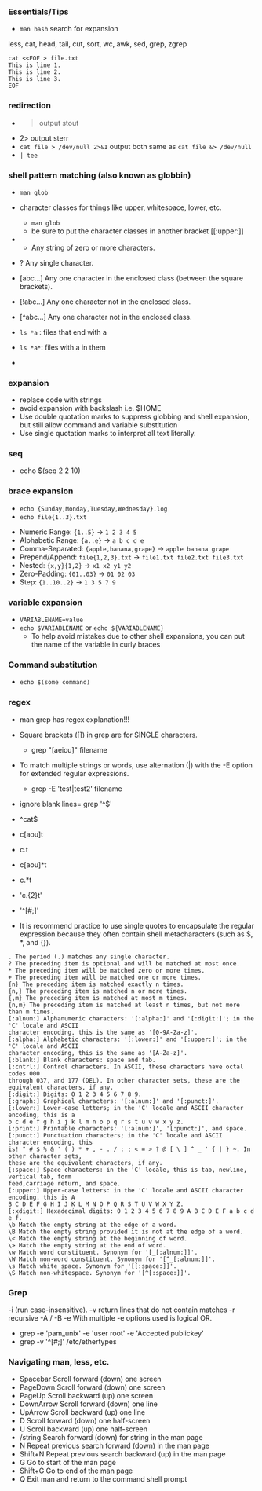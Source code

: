 ### Essentials/Tips
* `man bash` search for expansion


less, cat, head, tail, cut, sort, wc, awk, sed, grep, zgrep

```
cat <<EOF > file.txt
This is line 1.
This is line 2.
This is line 3.
EOF
```

### redirection
* >  output stout
* 2> output sterr
* `cat file > /dev/null 2>&1`  output both same as `cat file &> /dev/null`
* `| tee`

### shell pattern matching (also known as globbin)
* `man glob`
* character classes for things like upper, whitespace, lower, etc.
    * `man glob` 
    * be sure to put the character classes in another bracket [[:upper:]]
* * Any string of zero or more characters.
* ? Any single character.
* [abc...] Any one character in the enclosed class (between the square brackets).
* [!abc...] Any one character not in the enclosed class.
* [^abc...] Any one character not in the enclosed class.

* `ls *a` : files that end with a
* `ls *a*`: files with a in them
* 

### expansion 
* replace code with strings
* avoid expansion with backslash i.e. \$HOME
* Use double quotation marks to suppress globbing and shell expansion, but still allow command and variable substitution
* Use single quotation marks to interpret all text literally.

### seq
* echo $(seq 2 2 10)


### brace expansion
* `echo {Sunday,Monday,Tuesday,Wednesday}.log`
* `echo file{1..3}.txt`
- Numeric Range: `{1..5}` → `1 2 3 4 5`
- Alphabetic Range: `{a..e}` → `a b c d e`
- Comma-Separated: `{apple,banana,grape}` → `apple banana grape`
- Prepend/Append: `file{1,2,3}.txt` → `file1.txt file2.txt file3.txt`
- Nested: `{x,y}{1,2}` → `x1 x2 y1 y2`
- Zero-Padding: `{01..03}` → `01 02 03`
- Step: `{1..10..2}` → `1 3 5 7 9`


### variable expansion
* `VARIABLENAME=value`
* `echo $VARIABLENAME` or `echo ${VARIABLENAME}`
    * To help avoid mistakes due to other shell expansions, you can put the name of the variable in curly braces


### Command substitution
* `echo $(some command)`



### regex

* man grep has regex explanation!!!

* Square brackets ([]) in grep are for SINGLE characters.
    * grep "[aeiou]" filename
* To match multiple strings or words, use alternation (|) with the -E option for extended regular expressions.
    * grep -E 'test|test2' filename

* ignore blank lines= grep '^$'

* ^cat$
* c[aou]t
* c.t
* c[aou]*t
* c.*t
* 'c.\{2\}t'
* '^[#;]'
* It is recommend practice to use single quotes to encapsulate the regular expression
because they often contain shell metacharacters (such as $, *, and {}).

```
. The period (.) matches any single character.
? The preceding item is optional and will be matched at most once.
* The preceding item will be matched zero or more times.
+ The preceding item will be matched one or more times.
{n} The preceding item is matched exactly n times.
{n,} The preceding item is matched n or more times.
{,m} The preceding item is matched at most m times.
{n,m} The preceding item is matched at least n times, but not more than m times.
[:alnum:] Alphanumeric characters: '[:alpha:]' and '[:digit:]'; in the 'C' locale and ASCII
character encoding, this is the same as '[0-9A-Za-z]'.
[:alpha:] Alphabetic characters: '[:lower:]' and '[:upper:]'; in the 'C' locale and ASCII
character encoding, this is the same as '[A-Za-z]'.
[:blank:] Blank characters: space and tab.
[:cntrl:] Control characters. In ASCII, these characters have octal codes 000
through 037, and 177 (DEL). In other character sets, these are the
equivalent characters, if any.
[:digit:] Digits: 0 1 2 3 4 5 6 7 8 9.
[:graph:] Graphical characters: '[:alnum:]' and '[:punct:]'.
[:lower:] Lower-case letters; in the 'C' locale and ASCII character encoding, this is a
b c d e f g h i j k l m n o p q r s t u v w x y z.
[:print:] Printable characters: '[:alnum:]', '[:punct:]', and space.
[:punct:] Punctuation characters; in the 'C' locale and ASCII character encoding, this
is! " # $ % & ' ( ) * + , - . / : ; < = > ? @ [ \ ] ^ _ ' { | } ~. In other character sets,
these are the equivalent characters, if any.
[:space:] Space characters: in the 'C' locale, this is tab, newline, vertical tab, form
feed,carriage return, and space.
[:upper:] Upper-case letters: in the 'C' locale and ASCII character encoding, this is A
B C D E F G H I J K L M N O P Q R S T U V W X Y Z.
[:xdigit:] Hexadecimal digits: 0 1 2 3 4 5 6 7 8 9 A B C D E F a b c d e f.
\b Match the empty string at the edge of a word.
\B Match the empty string provided it is not at the edge of a word.
\< Match the empty string at the beginning of word.
\> Match the empty string at the end of word.
\w Match word constituent. Synonym for '[_[:alnum:]]'.
\W Match non-word constituent. Synonym for '[^_[:alnum:]]'.
\s Match white space. Synonym for '[[:space:]]'.
\S Match non-whitespace. Synonym for '[^[:space:]]'.
```

### Grep
-i (run case-insensitive).
-v return lines that do not contain matches
-r recursive
-A / -B 
-e With multiple -e options used is logical OR.
* grep -e 'pam_unix' -e 'user root' -e 'Accepted publickey'
* grep -v '^[#;]' /etc/ethertypes


### Navigating man, less, etc.
* Spacebar Scroll forward (down) one screen
* PageDown Scroll forward (down) one screen
* PageUp Scroll backward (up) one screen
* DownArrow Scroll forward (down) one line
* UpArrow Scroll backward (up) one line
* D Scroll forward (down) one half-screen
* U Scroll backward (up) one half-screen
* /string Search forward (down) for string in the man page
* N Repeat previous search forward (down) in the man page
* Shift+N Repeat previous search backward (up) in the man page
* G Go to start of the man page
* Shift+G Go to end of the man page
* Q Exit man and return to the command shell prompt